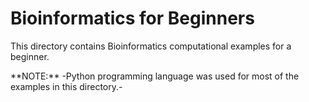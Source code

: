 # Bioinformatics for Beginners

<p> This directory contains Bioinformatics computational examples for a beginner.</p>
**NOTE:** -Python programming language was used for most of the examples in this directory.-
